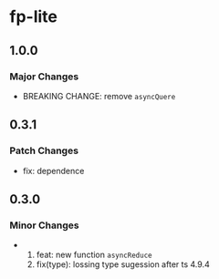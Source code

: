 # fp-lite

## 1.0.0

### Major Changes

- BREAKING CHANGE: remove `asyncQuere`

## 0.3.1

### Patch Changes

- fix: dependence

## 0.3.0

### Minor Changes

- 1. feat: new function `asyncReduce`
  2. fix(type): lossing type sugession after ts 4.9.4
